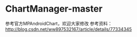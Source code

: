 # ChartManager-master
参考官方MPAndroidChart，欢迎大家修改
参考资料：http://blog.csdn.net/ww897532167/article/details/77334345
